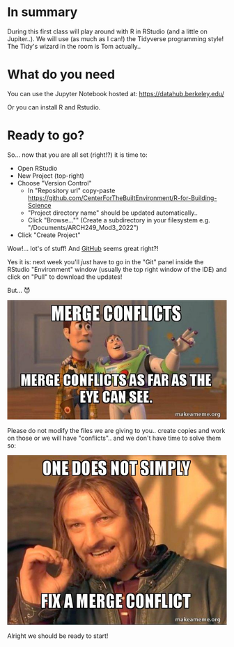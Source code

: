 # In summary

During this first class will play around with R in RStudio (and a little on Jupiter..). We will use (as much as I can!) the Tidyverse programming style! The Tidy's wizard in the room is Tom actually.. 

# What do you need

You can use the Jupyter Notebook hosted at: <https://datahub.berkeley.edu/>

Or you can install R and Rstudio.

# Ready to go?

So... now that you are all set (right!?) it is time to:

- Open RStudio
- New Project (top-right)
- Choose "Version Control"
  - In "Repository url" copy-paste <https://github.com/CenterForTheBuiltEnvironment/R-for-Building-Science>
  - "Project directory name" should be updated automatically..
  - Click "Browse..."" (Create a subdirectory in your filesystem e.g. "/Documents/ARCH249_Mod3_2022")
- Click "Create Project"
  
Wow!... lot's of stuff! And [GitHub](https://github.com/) seems great right?! 

Yes it is: next week you'll *just* have to go in the "Git" panel inside the RStudio "Environment" window (usually the top right window of the IDE) and click on "Pull" to download the updates!

But... :smiling_imp:

![From a great power comes a great responsibility..](Dallo/pics/conflicts.jpg?raw=true "Title")

Please do not modify the files we are giving to you.. create copies and work on those or we will have "conflicts".. and we don't have time to solve them so:

![Our policy to solve "merge" conflicts](Dallo/pics/onedoesnot.jpg?raw=true "Title")

Alright we should be ready to start!
